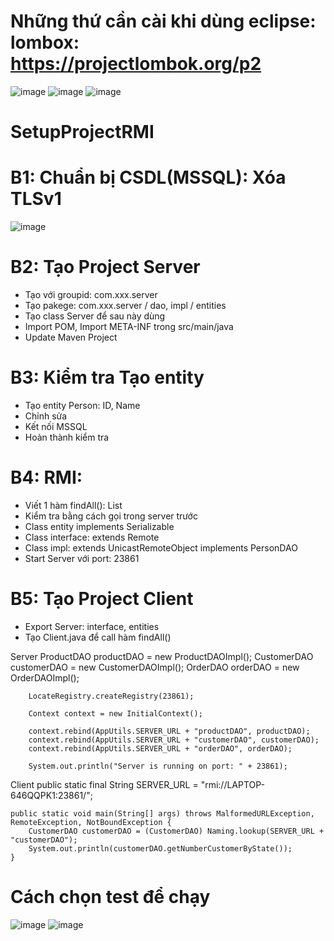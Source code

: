 # Những thứ cần cài khi dùng eclipse: lombox: https://projectlombok.org/p2

![image](https://github.com/LeDonChung/SetupProjectRMI/assets/105205800/30577df0-f6e9-4e34-850c-fe4b6443fb0a)
![image](https://github.com/LeDonChung/SetupProjectRMI/assets/105205800/b63fc477-92b1-454f-9abe-da439a4e1a6e)
![image](https://github.com/LeDonChung/SetupProjectRMI/assets/105205800/358f51c4-6aef-4898-8557-4d53df3eee01)

# SetupProjectRMI
# B1: Chuẩn bị CSDL(MSSQL): Xóa TLSv1
 ![image](https://github.com/LeDonChung/SetupProjectRMI/assets/105205800/b6c63379-1485-443e-a7d0-a931cd7612e7)

# B2: Tạo Project Server
-	Tạo với groupid: com.xxx.server
-	Tạo pakege: com.xxx.server / dao, impl / entities
-	Tạo class Server để sau này dùng
-	Import POM, Import META-INF trong src/main/java
-	Update Maven Project
# B3: Kiểm tra Tạo entity
-	 Tạo entity Person: ID, Name
-	Chỉnh sửa <property name="hibernate.hbm2ddl.auto" value="create-drop" />
-	Kết nối MSSQL
-	Hoàn thành kiểm tra
# B4: RMI: 
-	Viết 1 hàm findAll(): List<Person>
-	Kiểm tra bằng cách gọi trong server trước
-	Class entity implements Serializable
-	Class interface: extends Remote
-	Class impl: extends UnicastRemoteObject implements PersonDAO
-	Start Server với port: 23861
# B5: Tạo Project Client
-	Export Server: interface, entities
-	Tạo Client.java để call hàm findAll()

  Server
    ProductDAO productDAO = new ProductDAOImpl();
		CustomerDAO customerDAO = new CustomerDAOImpl();
		OrderDAO orderDAO = new OrderDAOImpl();
		
		LocateRegistry.createRegistry(23861);
		
		Context context = new InitialContext();
		
		context.rebind(AppUtils.SERVER_URL + "productDAO", productDAO);
		context.rebind(AppUtils.SERVER_URL + "customerDAO", customerDAO);
		context.rebind(AppUtils.SERVER_URL + "orderDAO", orderDAO);
		
		System.out.println("Server is running on port: " + 23861);

  Client
  public static final String SERVER_URL = "rmi://LAPTOP-646QQPK1:23861/";

	public static void main(String[] args) throws MalformedURLException, RemoteException, NotBoundException {
		CustomerDAO customerDAO = (CustomerDAO) Naming.lookup(SERVER_URL + "customerDAO");
		System.out.println(customerDAO.getNumberCustomerByState());
	}


# Cách chọn test để chạy
![image](https://github.com/LeDonChung/SetupProjectRMI/assets/105205800/9910de65-503f-462b-9155-001179e9d8e8)
![image](https://github.com/LeDonChung/SetupProjectRMI/assets/105205800/83031b40-54a5-451b-96b8-6d50845805df)

